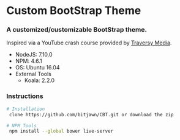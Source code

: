 # Custom BootStrap Theme
<h3>A customized/customizable BootStrap theme.</h3>

<p>Inspired via a YouTube crash course provided by <a href="https://youtu.be/pB7EwxwSfVk">Traversy Media</a>.</p>

<ul>
    <li>NodeJS: 7.10.0</li>
    <li>NPM: 4.6.1</li>
    <li>OS: Ubuntu 16.04</li>
    <li>External Tools
        <ul>
            <li>Koala: 2.2.0</li>
        </ul>
    </li>
</ul>

<h3>Instructions</h3>

```bash
# Installation
 clone https://github.com/bitjawn/CBT.git or download the zip

# NPM Tools
 npm install --global bower live-server
```
